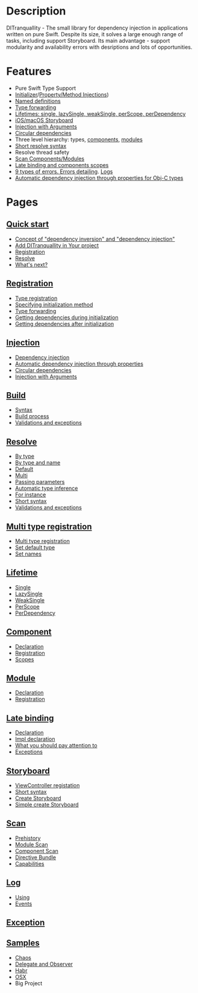 # Description
DITranquallity - The small library for dependency injection in applications written on pure Swift. Despite its size, it solves a large enough range of tasks, including support Storyboard. Its main advantage - support modularity and availability errors with desriptions and lots of opportunities.

# Features

* Pure Swift Type Support
* [Initializer](registration.md#Getting-dependencies-during-initialization)/[Property/Method Injections](registration.md##Getting-dependencies-after-initialization))
* [Named definitions](resolve.md#By-type-and-name)
* [Type forwarding](registration.md#type-forwarding)
* [Lifetimes: single, lazySingle, weakSingle, perScope, perDependency](lifetime.md#Lifetime)
* [iOS/macOS Storyboard](storyboard.md#storyboard)
* [Injection with Arguments](injection.md#injection-with-arguments)
* [Circular dependencies](injection.md#Circular-dependencies)
* Three level hierarchy: types, [components](component.md#Component), [modules](module.md#Module)
* [Short resolve syntax](resolve.md#Short-syntax)
* Resolve thread safety
* [Scan Components/Modules](scan.md#Scan)
* [Late binding and components scopes](lateBinding.md#Late-binding)
* [9 types of errors. Errors detailing](errors.md#Exception). [Logs](log.md#Log)
* [Automatic dependency injection through properties for Obj-C types](injection.md#Automatic-dependency-injection-through-properties)

# Pages

## [Quick start](quick_start.md#Quick-start)
* [Concept of "dependency inversion" and "dependency injection"](quick_start.md#Concept-of-dependency-inversion-and-dependency-injection)
* [Add DITranquallity in Your project](quick_start.md#Add-ditranquillity-in-your-project)
* [Registration](quick_start.md#Registration)
* [Resolve](quick_start.md#Resolve)
* [What's next?](quick_start.md#Whats-next)

## [Registration](registration.md#Registration)
* [Type registration](registration.md#Type-registration)
* [Specifying initialization method](registration.md#Specifying-initialization-method)
* [Type forwarding](registration.md#type-forwarding)
* [Getting dependencies during initialization](registration.md#Getting-dependencies-during-initialization)
* [Getting dependencies after initialization](registration.md#Getting-dependencies-after-initialization)

## [Injection](injection.md#Injection)
* [Dependency injection](injection.md#Dependency-injection)
* [Automatic dependency injection through properties](injection.md#Automatic-dependency-injection-through-properties)
* [Circular dependencies](injection.md#Circular-dependencies)
* [Injection with Arguments](injection.md#injection-with-arguments)

## [Build](build.md#Build)
* [Syntax](build.md#Syntax)
* [Build process](build.md#Build-process)
* [Validations and exceptions](build.md#Validations-and-exceptions)

## [Resolve](resolve.md#Resolve)
* [By type](resolve.md#By-type)
* [By type and name](resolve.md#By-type-and-name)
* [Default](resolve.md#Default)
* [Multi](resolve.md#Multi)
* [Passing parameters](resolve.md#Passing-paramters)
* [Automatic type inference](resolve.md#Automatic-type-inference)
* [For instance](resolve.md#for-instance)
* [Short syntax](resolve.md#Short-syntax)
* [Validations and exceptions](resolve.md#Validations-and-exceptions)

## [Multi type registration](multi_name_registration.md#Multi-type-registration)
* [Multi type registration](multi_name_registration.md#Multi-type-registration)
* [Set default type](multi_name_registration.md#Set-default-type)
* [Set names](multi_name_registration.md#Set-names)

## [Lifetime](lifetime.md#Lifetime)
* [Single](lifetime.md#Single)
* [LazySingle](lifetime.md#Lazysingle)
* [WeakSingle](lifetime.md#Weaksingle)
* [PerScope](lifetime.md#Perscope)
* [PerDependency](lifetime.md#Perdependency)

## [Component](component.md#Component)
* [Declaration](component.md#Declaration)
* [Registration](component.md#Registration)
* [Scopes](component.md#Scopes)

## [Module](module.md#Module)
* [Declaration](module.md#Declaration)
* [Registration](module.md#Registration)

## [Late binding](lateBinding.md#Late-binding)
* [Declaration](lateBinding.md#Declaration)
* [Impl declaration](lateBinding.md#Impl-declaration)
* [What you should pay attention to](lateBinding.md#What-you-should-pay-attention-to)
* [Exceptions](lateBinding.md#Exceptions)

## [Storyboard](storyboard.md#storyboard)
* [ViewController registation](storyboard.md#Viewcontroller-registration)
* [Short syntax](storyboard.md#Short-syntax)
* [Create Storyboard](storyboard.md#Create-storyboard)
* [Simple create Storyboard](storyboard.md#Simple-create-storyboard)


## [Scan](scan.md#Scan)
* [Prehistory](scan.md#Phehistory)
* [Module Scan](scan.md#Module-scan)
* [Component Scan](scan.md#Component-scan)
* [Directive Bundle](scan.md#Directive-bundle)
* [Capabilities](scan.md#Capabilities)

## [Log](log.md#Log)
* [Using](log.md#Using)
* [Events](log.md#Events)

## [Exception](errors.md#Exception)

## [Samples](sample.md#Samples)
* [Chaos](sample.md#chaos)
* [Delegate and Observer](sample.md#delegate-and-observer)
* [Habr](sample.md#habr)
* [OSX](sample.md#osx)
* Big Project
